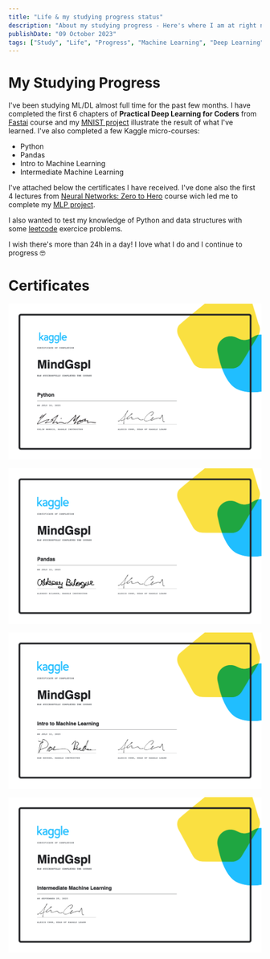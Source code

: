 ```yaml
---
title: "Life & my studying progress status"
description: "About my studying progress - Here's where I am at right now!"
publishDate: "09 October 2023"
tags: ["Study", "Life", "Progress", "Machine Learning", "Deep Learning"]
---
```


# My Studying Progress

I've been studying ML/DL almost full time for the past few months. I have completed the first 6 chapters of **Practical Deep Learning for Coders** from [Fastai](https://course.fast.ai/) course and my [MNIST project](https://mdev.ninja/posts/mnist-basis/) illustrate the result of what I've learned.
I've also completed a few Kaggle micro-courses:

- Python
- Pandas
- Intro to Machine Learning
- Intermediate Machine Learning

I've attached below the certificates I have received.
I've done also the first 4 lectures from [Neural Networks: Zero to Hero](https://www.youtube.com/playlist?list=PLAqhIrjkxbuWI23v9cThsA9GvCAUhRvKZ) course wich led me to complete my [MLP project](https://mdev.ninja/posts/mlp-exercise/).

I also wanted to test my knowledge of Python and data structures with some [leetcode](https://leetcode.com/mindgspl/) exercice problems.

I wish there's more than 24h in a day! I love what I do and I continue to progress 🤓

# Certificates

![Kaggle course Python](./kaggle-MindGspl-Python.png)

![Kaggle course Pandas](./kaggle-MindGspl-Pandas.png)

![Kaggle course Intro to Machine Learning](./kaggle-MindGspl-Intro-to-Machine-Learning.png)

![Kaggle course Intermediate Machine Learning](./kaggle-MindGspl-Intermediate-Machine-Learning.png)
